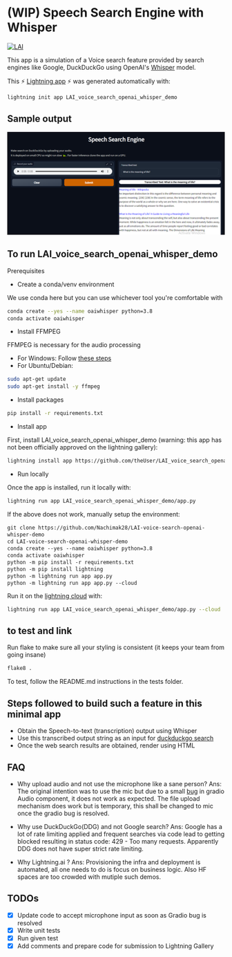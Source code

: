# (WIP) Speech Search Engine with Whisper


[![LAI](https://bit.ly/3xTcccO)][#app-gallery]

[#app-gallery]: https://01gdsrn3rf7qgev31g8gvea1gh.litng-ai-03.litng.ai/view/home

This app is a simulation of a Voice search feature provided by search engines like Google, DuckDuckGo using OpenAI's [Whisper](https://openai.com/blog/whisper/) model.

This ⚡ [Lightning app](lightning.ai) ⚡ was generated automatically with:

```bash
lightning init app LAI_voice_search_openai_whisper_demo
```

## Sample output
![Sample output](https://github.com/Nachimak28/LAI-voice-search-openai-whisper-demo/blob/master/assets/demo_output.PNG)

## To run LAI_voice_search_openai_whisper_demo

Prerequisites

* Create a conda/venv environment

We use conda here but you can use whichever tool you're comfortable with
```bash
conda create --yes --name oaiwhisper python=3.8
conda activate oaiwhisper
```

* Install FFMPEG

FFMPEG is necessary for the audio processing

 - For Windows: Follow [these steps](https://www.wikihow.com/Install-FFmpeg-on-Windows)
 - For Ubuntu/Debian: 
```bash
sudo apt-get update
sudo apt-get install -y ffmpeg
```
* Install packages

```bash
pip install -r requirements.txt
```

* Install app

First, install LAI_voice_search_openai_whisper_demo (warning: this app has not been officially approved on the lightning gallery):

```bash
lightning install app https://github.com/theUser/LAI_voice_search_openai_whisper_demo
```

* Run locally

Once the app is installed, run it locally with:

```bash
lightning run app LAI_voice_search_openai_whisper_demo/app.py
```

If the above does not work, manually setup the environment:
```
git clone https://github.com/Nachimak28/LAI-voice-search-openai-whisper-demo
cd LAI-voice-search-openai-whisper-demo
conda create --yes --name oaiwhisper python=3.8
conda activate oaiwhisper
python -m pip install -r requirements.txt
python -m pip install lightning
python -m lightning run app app.py
python -m lightning run app app.py --cloud
```



Run it on the [lightning cloud](lightning.ai) with:

```bash
lightning run app LAI_voice_search_openai_whisper_demo/app.py --cloud
```

## to test and link

Run flake to make sure all your styling is consistent (it keeps your team from going insane)

```bash
flake8 .
```

To test, follow the README.md instructions in the tests folder.

## Steps followed to build such a feature in this minimal app

* Obtain the Speech-to-text (transcription) output using Whisper
* Use this transcribed output string as an input for [duckduckgo search](https://github.com/deedy5/duckduckgo_search)
* Once the web search results are obtained, render using HTML

## FAQ

* Why upload audio and not use the microphone like a sane person?
Ans: The original intention was to use the mic but due to a small [bug](https://github.com/gradio-app/gradio/issues/2325) in gradio Audio component, it does not work as expected. The file upload mechanism does work but is temporary, this shall be changed to mic once the gradio bug is resolved.

* Why use DuckDuckGo(DDG) and not Google search?
Ans: Google has a lot of rate limiting applied and frequent searches via code lead to getting blocked resulting in status code: 429 - Too many requests. Apparently DDG does not have super strict rate limiting. 

* Why Lightning.ai ?
Ans: Provisioning the infra and deployment is automated, all one needs to do is focus on business logic. Also HF spaces are too crowded with mutiple such demos.


## TODOs
- [x] Update code to accept microphone input as soon as Gradio bug is resolved
- [x] Write unit tests 
- [x] Run given test
- [x] Add comments and prepare code for submission to Lightning Gallery
